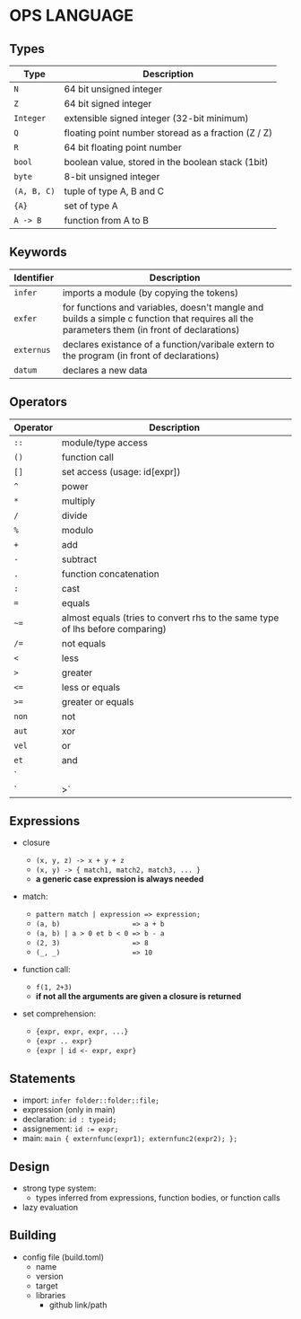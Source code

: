 # OPS LANGUAGE

## Types
Type        | Description
---         | ---
`N`         | 64 bit unsigned integer
`Z`         | 64 bit signed integer
`Integer`   | extensible signed integer (32-bit minimum)
`Q`         | floating point number storead as a fraction (Z / Z)
`R`         | 64 bit floating point number
`bool`      | boolean value, stored in the boolean stack (1bit)
`byte`      | 8-bit unsigned integer
`(A, B, C)` | tuple of type A, B and C
`{A}`       | set of type A
`A -> B`    | function from A to B

## Keywords
Identifier   | Description
---          | ---
`infer`      | imports a module (by copying the tokens)
`exfer`      | for functions and variables, doesn't mangle and builds a simple c function that requires all the parameters them (in front of declarations)
`externus`   | declares existance of a function/varibale extern to the program (in front of declarations)
`datum`      | declares a new data

## Operators
Operator | Description
---      | ---
`::`     | module/type access
`()`     | function call
`[]`     | set access (usage: id[expr])
`^`      | power
`*`      | multiply
`/`      | divide
`%`      | modulo
`+`      | add
`-`      | subtract
`.`      | function concatenation
`:`      | cast
`=`      | equals
`~=`     | almost equals (tries to convert rhs to the same type of lhs before comparing)
`/=`     |  not equals
`<`      | less
`>`      | greater
`<=`     | less or equals
`>=`     | greater or equals
`non`    | not
`aut`    | xor
`vel`    | or
`et`     | and
`||`     | where (usage: `expr || assignlike, assignlike) the identifiers from the assignement like expression get substituted with the expressions in the main expression
`|>`     | pass to (takes the result of the expression and feeds it to the rhs)

## Expressions
* closure
    * `(x, y, z) -> x + y + z`
    * `(x, y) -> { match1, match2, match3, ... }`
    * **a generic case expression is always needed**

* match:
    * `pattern match | expression => expression;`
    * `(a, b)                  => a + b`
    * `(a, b) | a > 0 et b < 0 => b - a`
    * `(2, 3)                  => 8`
    * `(_, _)                  => 10`

* function call:
    * `f(1, 2+3)`
    * **if not all the arguments are given a closure is returned**
    
* set comprehension:
    * `{expr, expr, expr, ...}`
    * `{expr .. expr}`
    * `{expr | id <- expr, expr}`


## Statements
* import: `infer folder::folder::file;`
* expression (only in main)
* declaration: `id : typeid;`
* assignement: `id := expr;`
* main: `main { externfunc(expr1); externfunc2(expr2); };`

## Design
* strong type system:
    * types inferred from expressions, function bodies, or function calls
* lazy evaluation

## Building
* config file (build.toml)
    * name
    * version
    * target
    * libraries
        * github link/path
